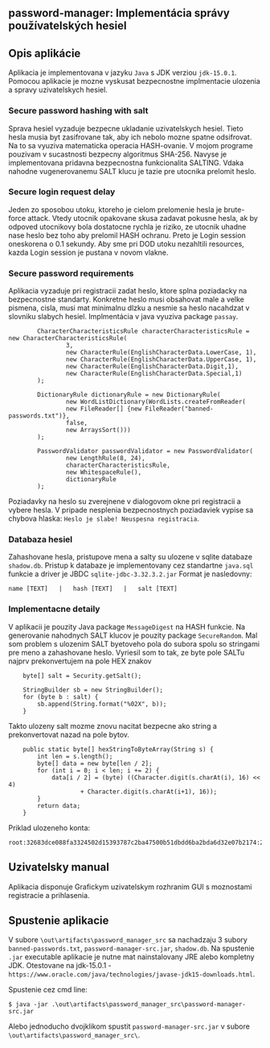 ## password-manager: Implementácia správy používatelských hesiel

## Opis aplikácie
Aplikacia je implementovana v jazyku `Java` s JDK verziou `jdk-15.0.1`. Pomocou aplikacie je mozne vyskusat bezpecnostne
implmentacie ulozenia a spravy uzivatelskych hesiel.

### Secure password hashing with salt
Sprava hesiel vyzaduje bezpecne ukladanie uzivatelskych hesiel. Tieto hesla musia byt zasifrovane tak,
aby ich nebolo mozne spatne odsifrovat. Na to sa vyuziva matematicka operacia  HASH-ovanie. V mojom programe
pouzivam v sucastnosti bezpecny algoritmus SHA-256. Navyse je implementovana pridavna bezpecnostna funkcionalita SALTING.
Vdaka nahodne vugenerovanemu SALT klucu je tazie pre utocnika prelomit heslo.

### Secure login request delay
Jeden zo sposobou utoku, ktoreho je cielom prelomenie hesla je brute-force attack. Vtedy utocnik 
opakovane skusa zadavat pokusne hesla, ak by odpoved utocnikovy bola dostatocne rychla je riziko, ze
utocnik uhadne nase heslo bez toho aby prelomil HASH ochranu. Preto je Login session oneskorena o 0.1 sekundy.
Aby sme pri DOD utoku nezahltili resources, kazda Login session je pustana v novom vlakne.

### Secure password requirements
Aplikacia vyzaduje pri registracii zadat heslo, ktore splna poziadacky na bezpecnostne standarty. Konkretne
heslo musi obsahovat male a velke pismena, cisla, musi mat minimalnu dlzku a nesmie sa heslo nacahdzat v 
slovniku slabych hesiel. Implmentácia v java vyuziva package `passay`.


```
        CharacterCharacteristicsRule characterCharacteristicsRule = new CharacterCharacteristicsRule(
                3,
                new CharacterRule(EnglishCharacterData.LowerCase, 1),
                new CharacterRule(EnglishCharacterData.UpperCase, 1),
                new CharacterRule(EnglishCharacterData.Digit,1),
                new CharacterRule(EnglishCharacterData.Special,1)
        );

        DictionaryRule dictionaryRule = new DictionaryRule(
                new WordListDictionary(WordLists.createFromReader(
                new FileReader[] {new FileReader("banned-passwords.txt")},
                false,
                new ArraysSort()))
        );

        PasswordValidator passwordValidator = new PasswordValidator(
                new LengthRule(8, 24),
                characterCharacteristicsRule,
                new WhitespaceRule(),
                dictionaryRule
        );
```


Poziadavky na heslo su zverejnene v dialogovom okne pri registracii a vybere hesla.
V pripade nesplenia bezpecnostnych poziadaviek vypise sa chybova hlaska: `Heslo je slabe! Neuspesna registracia`.



### Databaza hesiel
Zahashovane hesla, pristupove mena a salty su ulozene v sqlite databaze `shadow.db`. Pristup k databaze je implementovany
cez standartne `java.sql` funkcie a driver je JBDC `sqlite-jdbc-3.32.3.2.jar`
Format je nasledovny:


``
name [TEXT]   |   hash [TEXT]   |   salt [TEXT]
``

### Implementacne detaily
V aplikacii je pouzity Java package `MessageDigest` na HASH funkcie. Na generovanie nahodnych SALT klucov je pouzity
package `SecureRandom`. Mal som problem s ulozenim SALT byetoveho pola do subora spolu so stringami pre meno a zahashovane heslo.
Vyriesil som to tak, ze byte pole SALTu najprv prekonvertujem na pole HEX znakov


```
    byte[] salt = Security.getSalt();
    
    StringBuilder sb = new StringBuilder();
    for (byte b : salt) {
        sb.append(String.format("%02X", b));
    }
```

Takto ulozeny salt mozme znovu nacitat bezpecne ako string a prekonvertovat nazad na pole bytov.

```
    public static byte[] hexStringToByteArray(String s) {
        int len = s.length();
        byte[] data = new byte[len / 2];
        for (int i = 0; i < len; i += 2) {
            data[i / 2] = (byte) ((Character.digit(s.charAt(i), 16) << 4)
                    + Character.digit(s.charAt(i+1), 16));
        }
        return data;
    }
```

Priklad ulozeneho konta:

```
root:32683dce088fa3324502d15393787c2ba47500b51dbdd6ba2bda6d32e07b2174:26C5FD00C6F37FCB19C2B61D113ACDF6
```


## Uzivatelsky manual
Aplikacia disponuje Grafickym uzivatelskym rozhranim GUI s moznostami registracie a prihlasenia.

## Spustenie aplikacie
V subore `\out\artifacts\password_manager_src` sa nachadzaju 3 subory `banned-passwords.txt`, `password-manager-src.jar`, `shadow.db`.
Na spustenie `.jar` executable aplikacie je nutne mat nainstalovany JRE alebo kompletny JDK.
Otestovane na jdk-15.0.1 - `https://www.oracle.com/java/technologies/javase-jdk15-downloads.html`.


Spustenie cez cmd line:
```
$ java -jar .\out\artifacts\password_manager_src\password-manager-src.jar
```

Alebo jednoducho dvojklikom spustit `password-manager-src.jar` v subore `\out\artifacts\password_manager_src\`.

